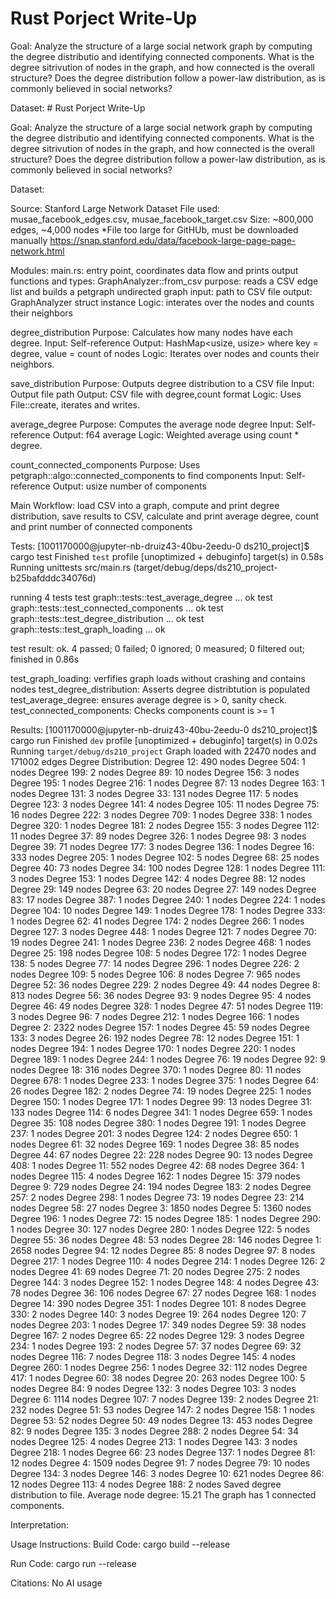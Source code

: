 # Rust Porject Write-Up 

Goal: Analyze the structure of a large social network graph by computing the degree distributio and identifying connected components. 
What is the degree sitrivution of nodes in the graph, and how connected is the overall structure? Does the degree distribution follow a power-law distribution, as is commonly believed in social networks? 

Dataset: # Rust Porject Write-Up 

Goal: Analyze the structure of a large social network graph by computing the degree distributio and identifying connected components. 
What is the degree sitrivution of nodes in the graph, and how connected is the overall structure? Does the degree distribution follow a power-law distribution, as is commonly believed in social networks? 

Dataset:  

Source: Stanford Large Network Dataset 
File used: musae_facebook_edges.csv, musae_facebook_target.csv 
Size: ~800,000 edges, ~4,000 nodes
*File too large for GitHUb, must be downloaded manually
https://snap.stanford.edu/data/facebook-large-page-page-network.html

Modules: 
main.rs: entry point, coordinates data flow and prints output 
functions and types: 
GraphAnalyzer::from_csv
purpose: reads a CSV edge list and builds a petgraph undirected graph
input: path to CSV file 
output: GraphAnalyzer struct instance 
Logic: interates over the nodes and counts their neighbors 

degree_distribution
Purpose: Calculates how many nodes have each degree.
Input: Self-reference
Output: HashMap<usize, usize> where key = degree, value = count of nodes
Logic: Iterates over nodes and counts their neighbors.

save_distribution
Purpose: Outputs degree distribution to a CSV file
Input: Output file path
Output: CSV file with degree,count format
Logic: Uses File::create, iterates and writes.

average_degree
Purpose: Computes the average node degree
Input: Self-reference
Output: f64 average
Logic: Weighted average using count * degree.

count_connected_components
Purpose: Uses petgraph::algo::connected_components to find components
Input: Self-reference
Output: usize number of components

Main Workflow: 
load CSV into a graph, compute and print degree distribution, save results to CSV, calculate and print average degree, count and print number of connected components

Tests: 
[1001170000@jupyter-nb-druiz43-40bu-2eedu-0 ds210_project]$ cargo test
    Finished `test` profile [unoptimized + debuginfo] target(s) in 0.58s
     Running unittests src/main.rs (target/debug/deps/ds210_project-b25bafdddc34076d)

running 4 tests
test graph::tests::test_average_degree ... ok
test graph::tests::test_connected_components ... ok
test graph::tests::test_degree_distribution ... ok
test graph::tests::test_graph_loading ... ok

test result: ok. 4 passed; 0 failed; 0 ignored; 0 measured; 0 filtered out; finished in 0.86s

test_graph_loading: verfifies graph loads without crashing and contains nodes 
test_degree_distribution: Asserts degree distribtution is populated 
test_average_degree: ensures average degree is > 0, sanity check. 
test_connected_components: Checks components count is >= 1 


Results:
[1001170000@jupyter-nb-druiz43-40bu-2eedu-0 ds210_project]$ cargo run
    Finished `dev` profile [unoptimized + debuginfo] target(s) in 0.02s
     Running `target/debug/ds210_project`
Graph loaded with 22470 nodes and 171002 edges
Degree Distribution:
Degree 12: 490 nodes
Degree 504: 1 nodes
Degree 199: 2 nodes
Degree 89: 10 nodes
Degree 156: 3 nodes
Degree 195: 1 nodes
Degree 216: 1 nodes
Degree 87: 13 nodes
Degree 163: 1 nodes
Degree 131: 3 nodes
Degree 33: 131 nodes
Degree 117: 5 nodes
Degree 123: 3 nodes
Degree 141: 4 nodes
Degree 105: 11 nodes
Degree 75: 16 nodes
Degree 222: 3 nodes
Degree 709: 1 nodes
Degree 338: 1 nodes
Degree 320: 1 nodes
Degree 181: 2 nodes
Degree 155: 3 nodes
Degree 112: 11 nodes
Degree 37: 89 nodes
Degree 326: 1 nodes
Degree 98: 3 nodes
Degree 39: 71 nodes
Degree 177: 3 nodes
Degree 136: 1 nodes
Degree 16: 333 nodes
Degree 205: 1 nodes
Degree 102: 5 nodes
Degree 68: 25 nodes
Degree 40: 73 nodes
Degree 34: 100 nodes
Degree 128: 1 nodes
Degree 111: 3 nodes
Degree 153: 1 nodes
Degree 142: 4 nodes
Degree 88: 12 nodes
Degree 29: 149 nodes
Degree 63: 20 nodes
Degree 27: 149 nodes
Degree 83: 17 nodes
Degree 387: 1 nodes
Degree 240: 1 nodes
Degree 224: 1 nodes
Degree 104: 10 nodes
Degree 149: 1 nodes
Degree 178: 1 nodes
Degree 333: 1 nodes
Degree 62: 41 nodes
Degree 174: 2 nodes
Degree 266: 1 nodes
Degree 127: 3 nodes
Degree 448: 1 nodes
Degree 121: 7 nodes
Degree 70: 19 nodes
Degree 241: 1 nodes
Degree 236: 2 nodes
Degree 468: 1 nodes
Degree 25: 198 nodes
Degree 108: 5 nodes
Degree 172: 1 nodes
Degree 138: 5 nodes
Degree 77: 14 nodes
Degree 296: 1 nodes
Degree 226: 2 nodes
Degree 109: 5 nodes
Degree 106: 8 nodes
Degree 7: 965 nodes
Degree 52: 36 nodes
Degree 229: 2 nodes
Degree 49: 44 nodes
Degree 8: 813 nodes
Degree 56: 36 nodes
Degree 93: 9 nodes
Degree 95: 4 nodes
Degree 46: 49 nodes
Degree 328: 1 nodes
Degree 47: 51 nodes
Degree 119: 3 nodes
Degree 96: 7 nodes
Degree 212: 1 nodes
Degree 166: 1 nodes
Degree 2: 2322 nodes
Degree 157: 1 nodes
Degree 45: 59 nodes
Degree 133: 3 nodes
Degree 26: 192 nodes
Degree 78: 12 nodes
Degree 151: 1 nodes
Degree 194: 1 nodes
Degree 170: 1 nodes
Degree 220: 1 nodes
Degree 189: 1 nodes
Degree 244: 1 nodes
Degree 76: 19 nodes
Degree 92: 9 nodes
Degree 18: 316 nodes
Degree 370: 1 nodes
Degree 80: 11 nodes
Degree 678: 1 nodes
Degree 233: 1 nodes
Degree 375: 1 nodes
Degree 64: 26 nodes
Degree 182: 2 nodes
Degree 74: 19 nodes
Degree 225: 1 nodes
Degree 150: 1 nodes
Degree 171: 1 nodes
Degree 99: 13 nodes
Degree 31: 133 nodes
Degree 114: 6 nodes
Degree 341: 1 nodes
Degree 659: 1 nodes
Degree 35: 108 nodes
Degree 380: 1 nodes
Degree 191: 1 nodes
Degree 237: 1 nodes
Degree 201: 3 nodes
Degree 124: 2 nodes
Degree 650: 1 nodes
Degree 61: 32 nodes
Degree 169: 1 nodes
Degree 38: 85 nodes
Degree 44: 67 nodes
Degree 22: 228 nodes
Degree 90: 13 nodes
Degree 408: 1 nodes
Degree 11: 552 nodes
Degree 42: 68 nodes
Degree 364: 1 nodes
Degree 115: 4 nodes
Degree 162: 1 nodes
Degree 15: 379 nodes
Degree 9: 729 nodes
Degree 24: 194 nodes
Degree 183: 2 nodes
Degree 257: 2 nodes
Degree 298: 1 nodes
Degree 73: 19 nodes
Degree 23: 214 nodes
Degree 58: 27 nodes
Degree 3: 1850 nodes
Degree 5: 1360 nodes
Degree 196: 1 nodes
Degree 72: 15 nodes
Degree 185: 1 nodes
Degree 290: 1 nodes
Degree 30: 127 nodes
Degree 280: 1 nodes
Degree 122: 5 nodes
Degree 55: 36 nodes
Degree 48: 53 nodes
Degree 28: 146 nodes
Degree 1: 2658 nodes
Degree 94: 12 nodes
Degree 85: 8 nodes
Degree 97: 8 nodes
Degree 217: 1 nodes
Degree 110: 4 nodes
Degree 214: 1 nodes
Degree 126: 2 nodes
Degree 41: 69 nodes
Degree 71: 20 nodes
Degree 275: 2 nodes
Degree 144: 3 nodes
Degree 152: 1 nodes
Degree 148: 4 nodes
Degree 43: 78 nodes
Degree 36: 106 nodes
Degree 67: 27 nodes
Degree 168: 1 nodes
Degree 14: 390 nodes
Degree 351: 1 nodes
Degree 101: 8 nodes
Degree 330: 2 nodes
Degree 140: 3 nodes
Degree 19: 264 nodes
Degree 120: 7 nodes
Degree 203: 1 nodes
Degree 17: 349 nodes
Degree 59: 38 nodes
Degree 167: 2 nodes
Degree 65: 22 nodes
Degree 129: 3 nodes
Degree 234: 1 nodes
Degree 193: 2 nodes
Degree 57: 37 nodes
Degree 69: 32 nodes
Degree 116: 7 nodes
Degree 118: 3 nodes
Degree 145: 4 nodes
Degree 260: 1 nodes
Degree 256: 1 nodes
Degree 32: 112 nodes
Degree 417: 1 nodes
Degree 60: 38 nodes
Degree 20: 263 nodes
Degree 100: 5 nodes
Degree 84: 9 nodes
Degree 132: 3 nodes
Degree 103: 3 nodes
Degree 6: 1114 nodes
Degree 107: 7 nodes
Degree 139: 2 nodes
Degree 21: 232 nodes
Degree 51: 53 nodes
Degree 147: 2 nodes
Degree 158: 1 nodes
Degree 53: 52 nodes
Degree 50: 49 nodes
Degree 13: 453 nodes
Degree 82: 9 nodes
Degree 135: 3 nodes
Degree 288: 2 nodes
Degree 54: 34 nodes
Degree 125: 4 nodes
Degree 213: 1 nodes
Degree 143: 3 nodes
Degree 218: 1 nodes
Degree 66: 23 nodes
Degree 137: 1 nodes
Degree 81: 12 nodes
Degree 4: 1509 nodes
Degree 91: 7 nodes
Degree 79: 10 nodes
Degree 134: 3 nodes
Degree 146: 3 nodes
Degree 10: 621 nodes
Degree 86: 12 nodes
Degree 113: 4 nodes
Degree 188: 2 nodes
Saved degree distribution to file.
Average node degree: 15.21
The graph has 1 connected components.

Interpretation: 


Usage Instructions: 
Build Code: 
cargo build --release

Run Code: 
cargo run --release 

Citations: 
No AI usage 
